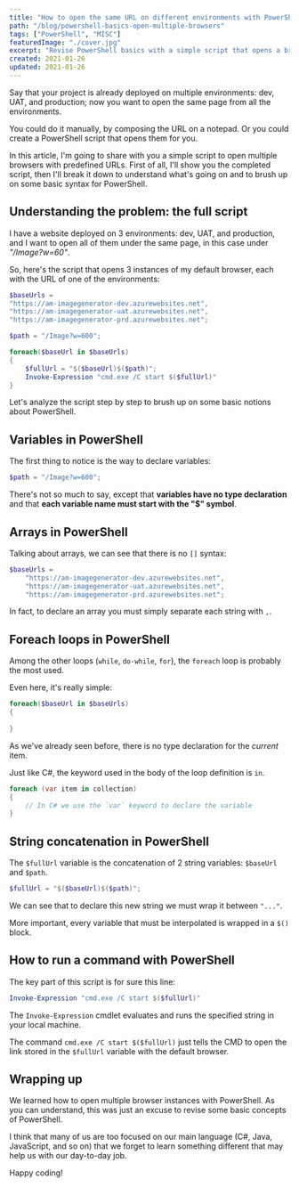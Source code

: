 ```yaml
---
title: "How to open the same URL on different environments with PowerShell"
path: "/blog/powershell-basics-open-multiple-browsers"
tags: ["PowerShell", "MISC"]
featuredImage: "./cover.jpg"
excerpt: "Revise PowerShell basics with a simple script that opens a browser for each specified URL. We're gonna cover how to declare variables, define arrays, concatenate strings and run CMD commands."
created: 2021-01-26
updated: 2021-01-26
---
```


Say that your project is already deployed on multiple environments: dev, UAT, and production; now you want to open the same page from all the environments.

You could do it manually, by composing the URL on a notepad. Or you could create a PowerShell script that opens them for you.

In this article, I'm going to share with you a simple script to open multiple browsers with predefined URLs. First of all, I'll show you the completed script, then I'll break it down to understand what's going on and to brush up on some basic syntax for PowerShell.

## Understanding the problem: the full script

I have a website deployed on 3 environments: dev, UAT, and production, and I want to open all of them under the same page, in this case under _"/Image?w=60"_.

So, here's the script that opens 3 instances of my default browser, each with the URL of one of the environments:

```powershell
$baseUrls = 
"https://am-imagegenerator-dev.azurewebsites.net",
"https://am-imagegenerator-uat.azurewebsites.net",
"https://am-imagegenerator-prd.azurewebsites.net";

$path = "/Image?w=600";

foreach($baseUrl in $baseUrls)
{
    $fullUrl = "$($baseUrl)$($path)";
    Invoke-Expression "cmd.exe /C start $($fullUrl)"
}

```

Let's analyze the script step by step to brush up on some basic notions about PowerShell.

## Variables in PowerShell

The first thing to notice is the way to declare variables:

```powershell
$path = "/Image?w=600";
```

There's not so much to say, except that __variables have no type declaration__ and that __each variable name must start with the "$" symbol__.

## Arrays in PowerShell

Talking about arrays, we can see that there is no `[]` syntax:

```powershell
$baseUrls = 
    "https://am-imagegenerator-dev.azurewebsites.net",
    "https://am-imagegenerator-uat.azurewebsites.net",
    "https://am-imagegenerator-prd.azurewebsites.net";
```

In fact, to declare an array you must simply separate each string with `,`.

## Foreach loops in PowerShell

Among the other loops (`while`, `do-while`, `for`), the `foreach` loop is probably the most used.

Even here, it's really simple:

```powershell
foreach($baseUrl in $baseUrls)
{
    
}
```

As we've already seen before, there is no type declaration for the _current_ item.

Just like C#, the keyword used in the body of the loop definition is `in`.

```cs
foreach (var item in collection)
{
    // In C# we use the `var` keyword to declare the variable
}
```

## String concatenation in PowerShell

The `$fullUrl` variable is the concatenation of 2 string variables: `$baseUrl` and `$path`.

```powershell
$fullUrl = "$($baseUrl)$($path)";
```

We can see that to declare this new string we must wrap it between `"..."`.

More important, every variable that must be interpolated is wrapped in a `$()` block.

## How to run a command with PowerShell

The key part of this script is for sure this line:

```powershell
Invoke-Expression "cmd.exe /C start $($fullUrl)"
```

The `Invoke-Expression` cmdlet evaluates and runs the specified string in your local machine.

The command `cmd.exe /C start $($fullUrl)` just tells the CMD to open the link stored in the `$fullUrl` variable with the default browser.

## Wrapping up

We learned how to open multiple browser instances with PowerShell. As you can understand, this was just an excuse to revise some basic concepts of PowerShell.

I think that many of us are too focused on our main language (C#, Java, JavaScript, and so on) that we forget to learn something different that may help us with our day-to-day job.

Happy coding!